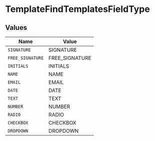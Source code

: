 # TemplateFindTemplatesFieldType


## Values

| Name             | Value            |
| ---------------- | ---------------- |
| `SIGNATURE`      | SIGNATURE        |
| `FREE_SIGNATURE` | FREE_SIGNATURE   |
| `INITIALS`       | INITIALS         |
| `NAME`           | NAME             |
| `EMAIL`          | EMAIL            |
| `DATE`           | DATE             |
| `TEXT`           | TEXT             |
| `NUMBER`         | NUMBER           |
| `RADIO`          | RADIO            |
| `CHECKBOX`       | CHECKBOX         |
| `DROPDOWN`       | DROPDOWN         |